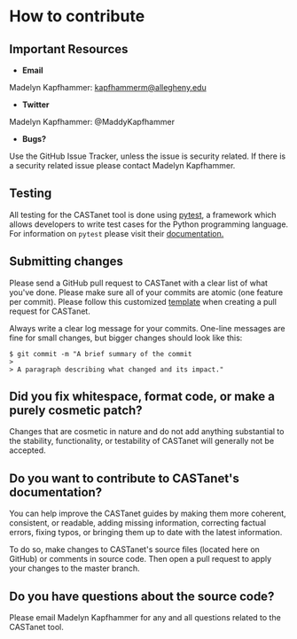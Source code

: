 # How to contribute

## Important Resources

- **Email**

Madelyn Kapfhammer:
kapfhammerm@allegheny.edu

- **Twitter**

Madelyn Kapfhammer: @MaddyKapfhammer

- **Bugs?**

Use the GitHub Issue Tracker, unless the issue is security related. If there is a
security related issue please contact Madelyn Kapfhammer.

## Testing

All testing for the CASTanet tool is done using [pytest](https://docs.pytest.org/en/stable/),
a framework which allows developers to write test cases for the Python
programming language. For information on `pytest` please
visit their [documentation.](https://docspytest.org/en/stable/)

## Submitting changes

Please send a GitHub pull request to CASTanet with a clear list of
what you've done. Please make sure all of your commits are atomic
(one feature per commit). Please follow this customized
[template](https://github.com/cmpsc-481-s22-m1/CASTanet/blob/documentation/.github/pull_request_template.md)
when creating a pull request for CASTanet.

Always write a clear log message for your commits. One-line messages are
fine for small changes,
but bigger changes should look like this:

    $ git commit -m "A brief summary of the commit
    >
    > A paragraph describing what changed and its impact."

## Did you fix whitespace, format code, or make a purely cosmetic patch?

Changes that are cosmetic in nature and do not add anything
substantial to the stability,
functionality, or testability of CASTanet will
generally not be accepted.

## Do you want to contribute to CASTanet's documentation?

You can help improve the CASTanet guides by making them more coherent, consistent,
or readable, adding missing information, correcting factual errors, fixing typos,
or bringing them up to date with the latest  information.

To do so, make changes to CASTanet's source files (located here on GitHub) or comments in source code.
Then open a pull request to apply your changes to the master branch.

## Do you have questions about the source code?

Please email Madelyn Kapfhammer for any and all questions related to the CASTanet tool.
